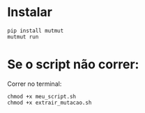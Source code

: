 # Instalar
~~~
pip install mutmut
mutmut run
~~~

# Se o script não correr:
Correr no terminal:
~~~
chmod +x meu_script.sh
chmod +x extrair_mutacao.sh
~~~